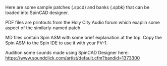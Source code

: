 Here are some sample patches (.spcd) and banks (.spbk) that can be loaded into SpinCAD designer.

PDF files are printouts from the Holy City Audio forum which exaplin some aspect of the similarly-named patch.

MD files contain Spin ASM with some brief explanation at the top.  Copy the Spin ASM to the Spin IDE to use it with your FV-1.

Audition some sounds made using SpinCAD Designer here:  https://www.soundclick.com/artist/default.cfm?bandid=1373300
